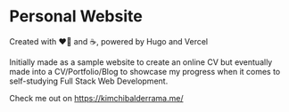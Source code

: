 # Personal Website
Created with ❤️‍🔥 and ☕, powered by Hugo and Vercel

Initially made as a sample website to create an online CV but eventually made into a CV/Portfolio/Blog to showcase my progress when it comes to self-studying Full Stack Web Development.

Check me out on https://kimchibalderrama.me/
